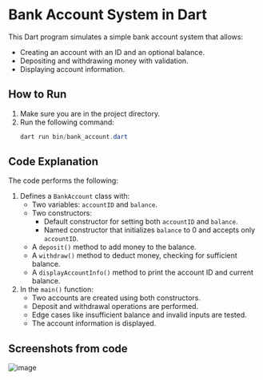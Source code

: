 # Bank Account System in Dart

This Dart program simulates a simple bank account system that allows:
- Creating an account with an ID and an optional balance.
- Depositing and withdrawing money with validation.
- Displaying account information.

## How to Run
1. Make sure you are in the project directory.
2. Run the following command:
    ```powershell
    dart run bin/bank_account.dart
    ```

## Code Explanation
The code performs the following:
1. Defines a `BankAccount` class with:
   - Two variables: `accountID` and `balance`.
   - Two constructors:
     - Default constructor for setting both `accountID` and `balance`.
     - Named constructor that initializes `balance` to 0 and accepts only `accountID`.
   - A `deposit()` method to add money to the balance.
   - A `withdraw()` method to deduct money, checking for sufficient balance.
   - A `displayAccountInfo()` method to print the account ID and current balance.
2. In the `main()` function:
   - Two accounts are created using both constructors.
   - Deposit and withdrawal operations are performed.
   - Edge cases like insufficient balance and invalid inputs are tested.
   - The account information is displayed.

## Screenshots from code
![image](https://github.com/user-attachments/assets/fe767a25-50a7-43ed-834f-20a8d509faa9)






